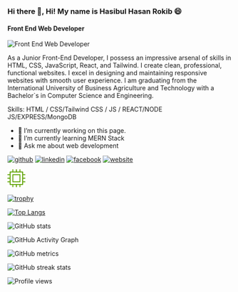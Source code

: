 ### Hi there 👋, Hi! My name is Hasibul Hasan Rokib 😄
#### Front End Web Developer 
![Front End Web Developer ](https://arturssmirnovs.github.io/github-profile-readme-generator/images/banner.png)

As a Junior Front-End Developer, I possess an impressive arsenal of skills in HTML, CSS, JavaScript, React, and Tailwind. I create clean, professional, functional websites. I excel in designing and maintaining responsive websites with smooth user experience. I am graduating from the International University of Business Agriculture and Technology with a Bachelor`s in Computer Science and Engineering.

Skills:  HTML / CSS/Tailwind CSS / JS / REACT/NODE JS/EXPRESS/MongoDB

- 🔭 I’m currently working on this page. 
- 🌱 I’m currently learning MERN Stack 
- 💬 Ask me about web development 


[<img src='https://cdn.jsdelivr.net/npm/simple-icons@3.0.1/icons/github.svg' alt='github' height='40'>](https://github.com/https://github.com/HasibulHasanRokib)  [<img src='https://cdn.jsdelivr.net/npm/simple-icons@3.0.1/icons/linkedin.svg' alt='linkedin' height='40'>](https://www.linkedin.com/in/https://www.linkedin.com/in/hasibul-hasan-rokib-92539528b//)  [<img src='https://cdn.jsdelivr.net/npm/simple-icons@3.0.1/icons/facebook.svg' alt='facebook' height='40'>](https://www.facebook.com/https://www.facebook.com/)  [<img src='https://cdn.jsdelivr.net/npm/simple-icons@3.0.1/icons/icloud.svg' alt='website' height='40'>](https://hasibul-hasan-rokib.vercel.app/)  

<a href='https://docs.github.com/en/developers'><img src='https://raw.githubusercontent.com/acervenky/animated-github-badges/master/assets/devbadge.gif' width='40' height='40'></a> 

[![trophy](https://github-profile-trophy.vercel.app/?username=https://github.com/HasibulHasanRokib)](https://github.com/ryo-ma/github-profile-trophy)

[![Top Langs](https://github-readme-stats.vercel.app/api/top-langs/?username=https://github.com/HasibulHasanRokib)](https://github.com/anuraghazra/github-readme-stats)

![GitHub stats](https://github-readme-stats.vercel.app/api?username=https://github.com/HasibulHasanRokib&show_icons=true)  

![GitHub Activity Graph](https://activity-graph.herokuapp.com/graph?username=https://github.com/HasibulHasanRokib)  

![GitHub metrics](https://metrics.lecoq.io/https://github.com/HasibulHasanRokib)  

![GitHub streak stats](https://streak-stats.demolab.com/?user=https://github.com/HasibulHasanRokib)  

![Profile views](https://gpvc.arturio.dev/https://github.com/HasibulHasanRokib)  

